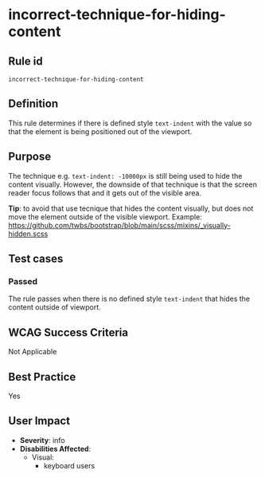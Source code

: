 # incorrect-technique-for-hiding-content

## Rule id

`incorrect-technique-for-hiding-content`

## Definition

This rule determines if there is defined style `text-indent` with the value so that the element is being positioned out of the viewport.

## Purpose

The technique e.g. `text-indent: -10000px` is still being used to hide the content visually. However, the downside of that technique is that the screen reader focus follows that and it gets out of the visible area.

**Tip**: to avoid that use tecnique that hides the content visually, but does not move the element outside of the visible viewport. Example: https://github.com/twbs/bootstrap/blob/main/scss/mixins/_visually-hidden.scss

## Test cases

### Passed

The rule passes when there is no defined style `text-indent` that hides the content outside of viewport.

## WCAG Success Criteria

Not Applicable

## Best Practice

Yes

## User Impact

* **Severity**: info
* **Disabilities Affected**:
  * Visual:
    * keyboard users
